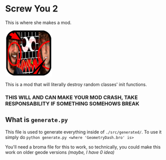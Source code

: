# Screw You 2

This is where she makes a mod.

<img src="logo.png" width="150" alt="the mod's logo" />

This is a mod that will literally destroy random classes' init functions.

### **THIS WILL AND CAN MAKE YOUR MOD CRASH**, TAKE RESPONSABILITY IF SOMETHING SOMEHOWS BREAK

## What is `generate.py`

This file is used to generate everything inside of `./src/generated/`.
To use it simply do `python generate.py <where 'GeometryDash.bro' is>`

You'll need a broma file for this to work, so technically, you could make this work on older geode versions *(maybe, I have 0 idea)*
